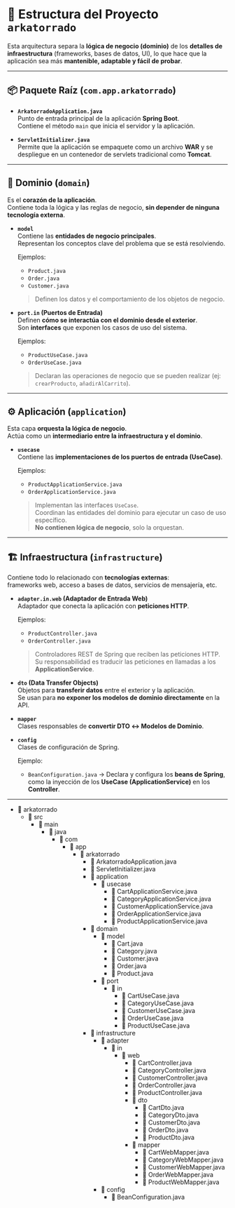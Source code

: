 # 📂 Estructura del Proyecto `arkatorrado`

Esta arquitectura separa la **lógica de negocio (dominio)** de los **detalles de infraestructura** (frameworks, bases de datos, UI), lo que hace que la aplicación sea más **mantenible, adaptable y fácil de probar**.

---

## 📦 Paquete Raíz (`com.app.arkatorrado`)

- **`ArkatorradoApplication.java`**  
  Punto de entrada principal de la aplicación **Spring Boot**.  
  Contiene el método `main` que inicia el servidor y la aplicación.

- **`ServletInitializer.java`**  
  Permite que la aplicación se empaquete como un archivo **WAR** y se despliegue en un contenedor de servlets tradicional como **Tomcat**.

---

## 🧩 Dominio (`domain`)

Es el **corazón de la aplicación**.  
Contiene toda la lógica y las reglas de negocio, **sin depender de ninguna tecnología externa**.

- **`model`**  
  Contiene las **entidades de negocio principales**.  
  Representan los conceptos clave del problema que se está resolviendo.  

  Ejemplos:  
  - `Product.java`  
  - `Order.java`  
  - `Customer.java`  

  > Definen los datos y el comportamiento de los objetos de negocio.

- **`port.in` (Puertos de Entrada)**  
  Definen **cómo se interactúa con el dominio desde el exterior**.  
  Son **interfaces** que exponen los casos de uso del sistema.

  Ejemplos:  
  - `ProductUseCase.java`  
  - `OrderUseCase.java`  

  > Declaran las operaciones de negocio que se pueden realizar (ej: `crearProducto`, `añadirAlCarrito`).

---

## ⚙️ Aplicación (`application`)

Esta capa **orquesta la lógica de negocio**.  
Actúa como un **intermediario entre la infraestructura y el dominio**.

- **`usecase`**  
  Contiene las **implementaciones de los puertos de entrada (UseCase)**.  

  Ejemplos:  
  - `ProductApplicationService.java`  
  - `OrderApplicationService.java`  

  > Implementan las interfaces `UseCase`.  
  > Coordinan las entidades del dominio para ejecutar un caso de uso específico.  
  > **No contienen lógica de negocio**, solo la orquestan.

---

## 🏗️ Infraestructura (`infrastructure`)

Contiene todo lo relacionado con **tecnologías externas**:  
frameworks web, acceso a bases de datos, servicios de mensajería, etc.

- **`adapter.in.web` (Adaptador de Entrada Web)**  
  Adaptador que conecta la aplicación con **peticiones HTTP**.

  Ejemplos:  
  - `ProductController.java`  
  - `OrderController.java`  

  > Controladores REST de Spring que reciben las peticiones HTTP.  
  > Su responsabilidad es traducir las peticiones en llamadas a los **ApplicationService**.

- **`dto` (Data Transfer Objects)**  
  Objetos para **transferir datos** entre el exterior y la aplicación.  
  Se usan para **no exponer los modelos de dominio directamente** en la API.

- **`mapper`**  
  Clases responsables de **convertir DTO ↔ Modelos de Dominio**.

- **`config`**  
  Clases de configuración de Spring.  

  Ejemplo:  
  - `BeanConfiguration.java` → Declara y configura los **beans de Spring**,  
    como la inyección de los **UseCase (ApplicationService)** en los **Controller**.

---


- 📂 arkatorrado
  - 📂 src
    - 📂 main
      - 📂 java
        - 📂 com
          - 📂 app
            - 📂 arkatorrado
              - 📄 ArkatorradoApplication.java
              - 📄 ServletInitializer.java
              - 📂 application
                - 📂 usecase
                  - 📄 CartApplicationService.java
                  - 📄 CategoryApplicationService.java
                  - 📄 CustomerApplicationService.java
                  - 📄 OrderApplicationService.java
                  - 📄 ProductApplicationService.java
              - 📂 domain
                - 📂 model
                  - 📄 Cart.java
                  - 📄 Category.java
                  - 📄 Customer.java
                  - 📄 Order.java
                  - 📄 Product.java
                - 📂 port
                  - 📂 in
                    - 📄 CartUseCase.java
                    - 📄 CategoryUseCase.java
                    - 📄 CustomerUseCase.java
                    - 📄 OrderUseCase.java
                    - 📄 ProductUseCase.java
              - 📂 infrastructure
                - 📂 adapter
                  - 📂 in
                    - 📂 web
                      - 📄 CartController.java
                      - 📄 CategoryController.java
                      - 📄 CustomerController.java
                      - 📄 OrderController.java
                      - 📄 ProductController.java
                      - 📂 dto
                        - 📄 CartDto.java
                        - 📄 CategoryDto.java
                        - 📄 CustomerDto.java
                        - 📄 OrderDto.java
                        - 📄 ProductDto.java
                      - 📂 mapper
                        - 📄 CartWebMapper.java
                        - 📄 CategoryWebMapper.java
                        - 📄 CustomerWebMapper.java
                        - 📄 OrderWebMapper.java
                        - 📄 ProductWebMapper.java
                - 📂 config
                  - 📄 BeanConfiguration.java


